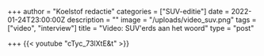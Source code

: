 +++
author = "Koelstof redactie"
categories = ["SUV-editie"]
date = 2022-01-24T23:00:00Z
description = ""
image = "/uploads/video_suv.png"
tags = ["video", "interview"]
title = "Video: SUV'erds aan het woord"
type = "post"

+++
{{< youtube "cTyc_73lXtE&t" >}}